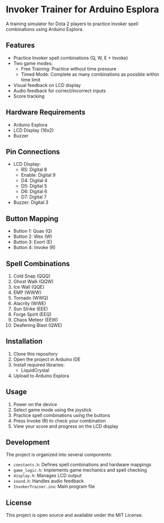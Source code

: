 # Invoker Trainer for Arduino Esplora

A training simulator for Dota 2 players to practice Invoker spell combinations using Arduino Esplora.

## Features

- Practice Invoker spell combinations (Q, W, E + Invoke)
- Two game modes:
  - Free Training: Practice without time pressure
  - Timed Mode: Complete as many combinations as possible within time limit
- Visual feedback on LCD display
- Audio feedback for correct/incorrect inputs
- Score tracking

## Hardware Requirements

- Arduino Esplora
- LCD Display (16x2)
- Buzzer

## Pin Connections

- LCD Display:
  - RS: Digital 8
  - Enable: Digital 9
  - D4: Digital 4
  - D5: Digital 5
  - D6: Digital 6
  - D7: Digital 7
- Buzzer: Digital 3

## Button Mapping

- Button 1: Quas (Q)
- Button 2: Wex (W)
- Button 3: Exort (E)
- Button 4: Invoke (R)

## Spell Combinations

1. Cold Snap (QQQ)
2. Ghost Walk (QQW)
3. Ice Wall (QQE)
4. EMP (WWW)
5. Tornado (WWQ)
6. Alacrity (WWE)
7. Sun Strike (EEE)
8. Forge Spirit (EEQ)
9. Chaos Meteor (EEW)
10. Deafening Blast (QWE)

## Installation

1. Clone this repository
2. Open the project in Arduino IDE
3. Install required libraries:
   - LiquidCrystal
4. Upload to Arduino Esplora

## Usage

1. Power on the device
2. Select game mode using the joystick
3. Practice spell combinations using the buttons
4. Press Invoke (R) to check your combination
5. View your score and progress on the LCD display

## Development

The project is organized into several components:

- `constants.h`: Defines spell combinations and hardware mappings
- `game_logic.h`: Implements game mechanics and spell checking
- `display.h`: Manages LCD output
- `sound.h`: Handles audio feedback
- `InvokerTrainer.ino`: Main program file

## License

This project is open source and available under the MIT License. 